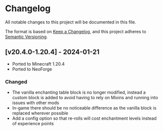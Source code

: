# Changelog
All notable changes to this project will be documented in this file.

The format is based on [Keep a Changelog](https://keepachangelog.com/en/1.0.0/),
and this project adheres to [Semantic Versioning](https://semver.org/spec/v2.0.0.html).

## [v20.4.0-1.20.4] - 2024-01-21
- Ported to Minecraft 1.20.4
- Ported to NeoForge
### Changed
- The vanilla enchanting table block is no longer modified, instead a custom block is added to avoid having to rely on Mixins and running into issues with other mods
- In-game there should be no noticeable difference as the vanilla block is replaced wherever possible
- Add a config option so that re-rolls will cost enchantment levels instead of experience points
